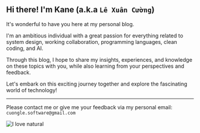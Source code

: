 ## Hi there! I'm Kane (a.k.a `Lê Xuân Cường`)

It's wonderful to have you here at my personal blog.

I'm an ambitious individual with a great passion for everything related to system design, working collaboration, programming languages, clean coding, and AI.

Through this blog, I hope to share my insights, experiences, and knowledge on these topics with you, while also learning from your perspectives and feedback.

Let's embark on this exciting journey together and explore the fascinating world of technology!

---

Please contact me or give me your feedback via my personal email: `cuongle.software@gmail.com`


![I love natural](/blog/images/about/cover.jpeg)
